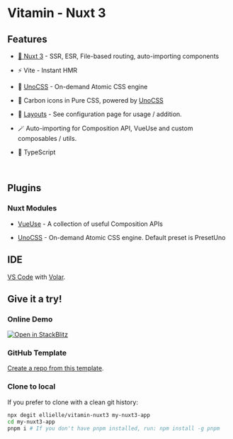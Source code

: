 # Vitamin - Nuxt 3

## Features

- [💚 Nuxt 3](https://nuxt.com/) - SSR, ESR, File-based routing, auto-importing components

- ⚡️ Vite - Instant HMR

- 🎨 [UnoCSS](https://github.com/antfu/unocss) - On-demand Atomic CSS engine

- 🔆 Carbon icons in Pure CSS, powered by [UnoCSS](https://github.com/antfu/unocss)

- 📑 [Layouts](https://nuxt.com/docs/guide/directory-structure/layouts) - See configuration page for usage / addition. 

- 🪄 Auto-importing for Composition API, VueUse and custom composables / utils.

- 🔐 TypeScript

<br>

## Plugins

### Nuxt Modules

- [VueUse](https://github.com/vueuse/vueuse) - A collection of useful Composition APIs

- [UnoCSS](https://github.com/antfu/unocss) - On-demand Atomic CSS engine. Default preset is PresetUno

## IDE

[VS Code](https://code.visualstudio.com/) with [Volar](https://github.com/johnsoncodehk/volar).

## Give it a try!

### Online Demo

<a href="https://stackblitz.com/github/ellielle/vitamin-nuxt3">
<img alt="Open in StackBlitz" src="https://developer.stackblitz.com/img/open_in_stackblitz.svg" />
</a>

### GitHub Template

[Create a repo from this template](https://github.com/ellielle/vitamin-nuxt3/generate).

### Clone to local

If you prefer to clone with a clean git history:

```bash
npx degit ellielle/vitamin-nuxt3 my-nuxt3-app
cd my-nuxt3-app
pnpm i # If you don't have pnpm installed, run: npm install -g pnpm
```